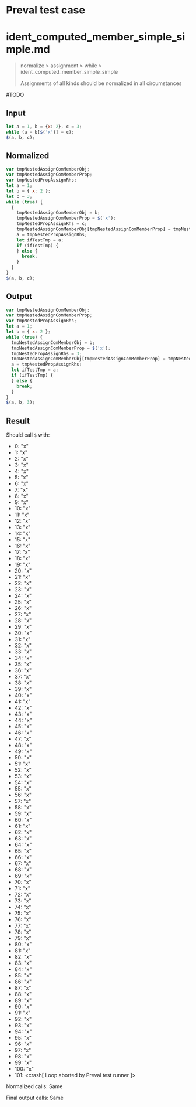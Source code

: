 # Preval test case

# ident_computed_member_simple_simple.md

> normalize > assignment > while > ident_computed_member_simple_simple
>
> Assignments of all kinds should be normalized in all circumstances

#TODO

## Input

`````js filename=intro
let a = 1, b = {x: 2}, c = 3;
while (a = b[$('x')] = c);
$(a, b, c);
`````

## Normalized

`````js filename=intro
var tmpNestedAssignComMemberObj;
var tmpNestedAssignComMemberProp;
var tmpNestedPropAssignRhs;
let a = 1;
let b = { x: 2 };
let c = 3;
while (true) {
  {
    tmpNestedAssignComMemberObj = b;
    tmpNestedAssignComMemberProp = $('x');
    tmpNestedPropAssignRhs = c;
    tmpNestedAssignComMemberObj[tmpNestedAssignComMemberProp] = tmpNestedPropAssignRhs;
    a = tmpNestedPropAssignRhs;
    let ifTestTmp = a;
    if (ifTestTmp) {
    } else {
      break;
    }
  }
}
$(a, b, c);
`````

## Output

`````js filename=intro
var tmpNestedAssignComMemberObj;
var tmpNestedAssignComMemberProp;
var tmpNestedPropAssignRhs;
let a = 1;
let b = { x: 2 };
while (true) {
  tmpNestedAssignComMemberObj = b;
  tmpNestedAssignComMemberProp = $('x');
  tmpNestedPropAssignRhs = 3;
  tmpNestedAssignComMemberObj[tmpNestedAssignComMemberProp] = tmpNestedPropAssignRhs;
  a = tmpNestedPropAssignRhs;
  let ifTestTmp = a;
  if (ifTestTmp) {
  } else {
    break;
  }
}
$(a, b, 3);
`````

## Result

Should call `$` with:
 - 0: "x"
 - 1: "x"
 - 2: "x"
 - 3: "x"
 - 4: "x"
 - 5: "x"
 - 6: "x"
 - 7: "x"
 - 8: "x"
 - 9: "x"
 - 10: "x"
 - 11: "x"
 - 12: "x"
 - 13: "x"
 - 14: "x"
 - 15: "x"
 - 16: "x"
 - 17: "x"
 - 18: "x"
 - 19: "x"
 - 20: "x"
 - 21: "x"
 - 22: "x"
 - 23: "x"
 - 24: "x"
 - 25: "x"
 - 26: "x"
 - 27: "x"
 - 28: "x"
 - 29: "x"
 - 30: "x"
 - 31: "x"
 - 32: "x"
 - 33: "x"
 - 34: "x"
 - 35: "x"
 - 36: "x"
 - 37: "x"
 - 38: "x"
 - 39: "x"
 - 40: "x"
 - 41: "x"
 - 42: "x"
 - 43: "x"
 - 44: "x"
 - 45: "x"
 - 46: "x"
 - 47: "x"
 - 48: "x"
 - 49: "x"
 - 50: "x"
 - 51: "x"
 - 52: "x"
 - 53: "x"
 - 54: "x"
 - 55: "x"
 - 56: "x"
 - 57: "x"
 - 58: "x"
 - 59: "x"
 - 60: "x"
 - 61: "x"
 - 62: "x"
 - 63: "x"
 - 64: "x"
 - 65: "x"
 - 66: "x"
 - 67: "x"
 - 68: "x"
 - 69: "x"
 - 70: "x"
 - 71: "x"
 - 72: "x"
 - 73: "x"
 - 74: "x"
 - 75: "x"
 - 76: "x"
 - 77: "x"
 - 78: "x"
 - 79: "x"
 - 80: "x"
 - 81: "x"
 - 82: "x"
 - 83: "x"
 - 84: "x"
 - 85: "x"
 - 86: "x"
 - 87: "x"
 - 88: "x"
 - 89: "x"
 - 90: "x"
 - 91: "x"
 - 92: "x"
 - 93: "x"
 - 94: "x"
 - 95: "x"
 - 96: "x"
 - 97: "x"
 - 98: "x"
 - 99: "x"
 - 100: "x"
 - 101: <crash[ Loop aborted by Preval test runner ]>

Normalized calls: Same

Final output calls: Same
